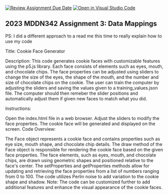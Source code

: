 [![Review Assignment Due Date](https://classroom.github.com/assets/deadline-readme-button-24ddc0f5d75046c5622901739e7c5dd533143b0c8e959d652212380cedb1ea36.svg)](https://classroom.github.com/a/wBh5q70M)
[![Open in Visual Studio Code](https://classroom.github.com/assets/open-in-vscode-718a45dd9cf7e7f842a935f5ebbe5719a5e09af4491e668f4dbf3b35d5cca122.svg)](https://classroom.github.com/online_ide?assignment_repo_id=11244022&assignment_repo_type=AssignmentRepo)
## 2023 MDDN342 Assignment 3: Data Mappings

PS: I did a different approach to a read me this time to really explain how to use my code

Title: Cookie Face Generator

Description:
This code generates cookie faces with customizable features using the p5.js library. Each face consists of elements such as eyes, mouth, and chocolate chips. The face properties can be adjusted using sliders to change the size of the eyes, the shape of the mouth, and the number and size of chocolate chips on the cookie. The user can train the computer by adjusting the sliders and saving the values given to a training_values.json file. The computer should then remeber the slider positions and automatically adjust them if given new faces to match what you did.

Instructions:

Open the index.html file in a web browser.
Adjust the sliders to modify the face properties.
The cookie face will be generated and displayed on the screen.
Code Overview:

The Face object represents a cookie face and contains properties such as eye size, mouth shape, and chocolate chip details.
The draw method of the Face object is responsible for rendering the cookie face based on the given face properties.
The face elements, such as eyes, mouth, and chocolate chips, are drawn using geometric shapes and positioned relative to the face's center.
The setProperties and getProperties methods allow for updating and retrieving the face properties from a list of numbers ranging from 0 to 100.
The code utilizes Perlin noise to add variation to the cookie shape and shadow.
Note: The code can be customized further to add additional features and enhance the visual appearance of the cookie faces.

